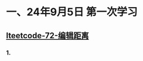 # 一、24年9月5日 第一次学习
## [lteetcode-72-编辑距离](https://leetcode.cn/problems/edit-distance/description/)

### 1.




